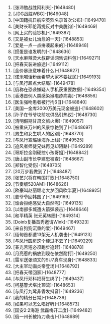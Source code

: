
1. [张沛勉战胜阿利夫]-[1649480]
1. [JDG战胜WBG]-[1649048]
1. [中国籍抗日航空英烈名录首次公布]-[1649470]
1. [美财长耶伦再提反对中美脱钩]-[1649469]
1. [网上买的验钞机]-[1649387]
1. [又是被女儿治愈的一天]-[1648853]
1. [爱是一点一点拼凑起来的]-[1648948]
1. [掼蛋是谁发明的]-[1648636]
1. [天水麻辣烫大叔辟谣网售调料包]-[1649271]
1. [把春天装进旅途]-[1649112]
1. [金价暴涨意味着什么]-[1648627]
1. [诺米喊话粉丝希望大家不要扰民]-[1649193]
1. [与凤行超点大结局]-[1649478]
1. [俄称在恐袭嫌疑人手机获重要数据]-[1649354]
1. [香港首例人类感染猴疱疹病毒]-[1648856]
1. [医生强吻患者被行拘6日]-[1648840]
1. [美国一金库3000万美元现金被盗]-[1648602]
1. [孙子在爷爷坟前吃供品引热议]-[1648730]
1. [清明假期甘肃文旅火爆]-[1649057]
1. [被重庆万州的风景惊艳到了]-[1648697]
1. [男生和女生哄人的区别]-[1648770]
1. [与凤行宣璐徐海乔上线]-[1649525]
1. [追风者师徒兄妹再见却陌路]-[1649289]
1. [哥斯拉金刚硬控小孩哥姐]-[1648842]
1. [唐山副市长李建忠被查]-[1648667]
1. [郑智化受伤]-[1648705]
1. [20万步我做到了]-[1648487]
1. [张艺兴将在韩国打歌]-[1648750]
1. [节奏版520AM]-[1648626]
1. [欧豪叫赵丽颖老大梦回风吹半夏]-[1648925]
1. [姜爷爷回韩国了]-[1649169]
1. [谁会拒绝感受大自然呢]-[1649135]
1. [以南部多城遭火箭弹袭击]-[1648646]
1. [和平精英 张元英转圈]-[1649314]
1. [Doinb复播首秀邀请Wink]-[1649323]
1. [来自狗狗沉重的爱]-[1649467]
1. [缅甸首都遭13架无人机袭击]-[1649123]
1. [与凤行圆房这个梗过不去了]-[1649229]
1. [春光苦短必须跑步追赶]-[1648878]
1. [月亮惹的祸放到现在依然耐打]-[1649250]
1. [雷军送张颂文的SU7真车现身]-[1648833]
1. [大主宰动画炎帝登场]-[1648792]
1. [把春天带回家]-[1648777]
1. [与凤行邓科把苻生绑了]-[1649437]
1. [柯基警犬堪比顶流]-[1648653]
1. [与凤行九鹭非香发抖音]-[1649236]
1. [我的精分日常]-[1648739]
1. [如果可以怎么唱好听]-[1648573]
1. [国安2:2海港 武磊梅开二度]-[1649482]
1. [俄一州长被持刀袭击]-[1648989]